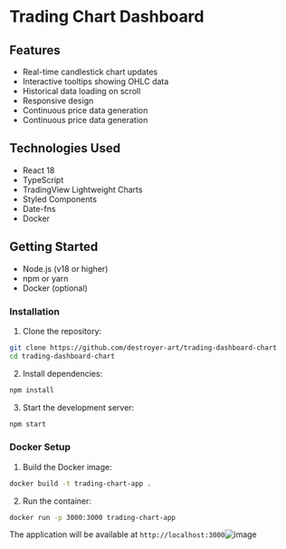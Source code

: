 # Trading Chart Dashboard

## Features
- Real-time candlestick chart updates
- Interactive tooltips showing OHLC data
- Historical data loading on scroll
- Responsive design
- Continuous price data generation
- Continuous price data generation

## Technologies Used
- React 18
- TypeScript
- TradingView Lightweight Charts
- Styled Components
- Date-fns
- Docker

## Getting Started
- Node.js (v18 or higher)
- npm or yarn
- Docker (optional)


### Installation
1. Clone the repository:
```bash
git clone https://github.com/destroyer-art/trading-dashboard-chart
cd trading-dashboard-chart
```

2. Install dependencies:
```bash
npm install
```

3. Start the development server:
```bash
npm start
```


### Docker Setup


1. Build the Docker image:
```bash
docker build -t trading-chart-app .
```

2. Run the container:
```bash
docker run -p 3000:3000 trading-chart-app
```

The application will be available at `http://localhost:3000`![image](https://github.com/user-attachments/assets/eb8d7069-6d4d-449b-bc3c-7904f97582d1)
